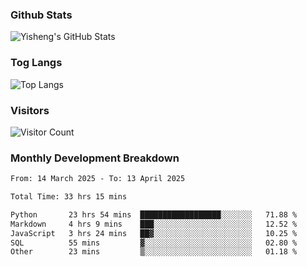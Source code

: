 ### Github Stats
![Yisheng's GitHub Stats](https://github-readme-stats-9qabuvhk1-gongyisheng.vercel.app/api?username=gongyisheng&count_private=true&show_icons=true)
### Tog Langs
![Top Langs](https://github-readme-stats-9qabuvhk1-gongyisheng.vercel.app/api/top-langs/?username=gongyisheng&layout=compact)
### Visitors
![Visitor Count](https://profile-counter.glitch.me/gongyisheng/count.svg)
### Monthly Development Breakdown
<!--START_SECTION:waka-->

```txt
From: 14 March 2025 - To: 13 April 2025

Total Time: 33 hrs 15 mins

Python       23 hrs 54 mins  ██████████████████░░░░░░░   71.88 %
Markdown     4 hrs 9 mins    ███░░░░░░░░░░░░░░░░░░░░░░   12.52 %
JavaScript   3 hrs 24 mins   ██▓░░░░░░░░░░░░░░░░░░░░░░   10.25 %
SQL          55 mins         ▓░░░░░░░░░░░░░░░░░░░░░░░░   02.80 %
Other        23 mins         ▒░░░░░░░░░░░░░░░░░░░░░░░░   01.18 %
```

<!--END_SECTION:waka-->
